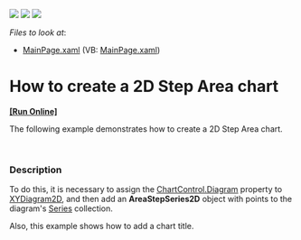 <!-- default badges list -->
![](https://img.shields.io/endpoint?url=https://codecentral.devexpress.com/api/v1/VersionRange/128567783/11.2.5%2B)
[![](https://img.shields.io/badge/Open_in_DevExpress_Support_Center-FF7200?style=flat-square&logo=DevExpress&logoColor=white)](https://supportcenter.devexpress.com/ticket/details/E3714)
[![](https://img.shields.io/badge/📖_How_to_use_DevExpress_Examples-e9f6fc?style=flat-square)](https://docs.devexpress.com/GeneralInformation/403183)
<!-- default badges end -->
<!-- default file list -->
*Files to look at*:

* [MainPage.xaml](./CS/StepAreaChart/MainPage.xaml) (VB: [MainPage.xaml](./VB/StepAreaChart/MainPage.xaml))
<!-- default file list end -->
# How to create a 2D Step Area chart
<!-- run online -->
**[[Run Online]](https://codecentral.devexpress.com/e3714)**
<!-- run online end -->


<p>The following example demonstrates how to create a 2D Step Area chart.</p><br />



<h3>Description</h3>

<p>To do this, it is necessary to assign the <a href="http://help.devexpress.com/#Silverlight/DevExpressXpfChartsChartControl_Diagramtopic"><u>ChartControl.Diagram</u></a> property to <a href="http://help.devexpress.com/#Silverlight/clsDevExpressXpfChartsXYDiagram2Dtopic"><u>XYDiagram2D</u></a>, and then add an <strong>AreaStepSeries2D</strong> object with points to the diagram&#39;s <a href="http://help.devexpress.com/#Silverlight/DevExpressXpfChartsDiagram_Seriestopic"><u>Series</u></a> collection. </p><p>Also, this example shows how to add a chart title.</p><p><br />
</p>

<br/>


